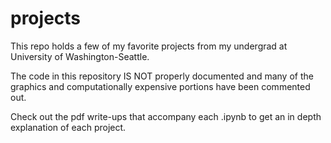 # projects
This repo holds a few of my favorite projects from my undergrad at University of Washington-Seattle.

The code in this repository IS NOT properly documented and many of the graphics and computationally expensive portions have been commented out.

Check out the pdf write-ups that accompany each .ipynb to get an in depth explanation of each project.
